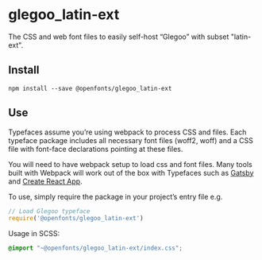 
# glegoo_latin-ext

The CSS and web font files to easily self-host “Glegoo” with subset "latin-ext".

## Install

`npm install --save @openfonts/glegoo_latin-ext`

## Use

Typefaces assume you’re using webpack to process CSS and files. Each typeface
package includes all necessary font files (woff2, woff) and a CSS file with
font-face declarations pointing at these files.

You will need to have webpack setup to load css and font files. Many tools built
with Webpack will work out of the box with Typefaces such as [Gatsby](https://github.com/gatsbyjs/gatsby)
and [Create React App](https://github.com/facebookincubator/create-react-app).

To use, simply require the package in your project’s entry file e.g.

```javascript
// Load Glegoo typeface
require('@openfonts/glegoo_latin-ext')
```

Usage in SCSS:
```scss
@import "~@openfonts/glegoo_latin-ext/index.css";
```
